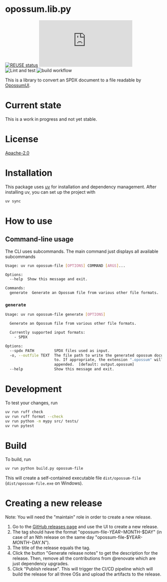 <!--
SPDX-FileCopyrightText: TNG Technology Consulting GmbH <https://www.tngtech.com>

SPDX-License-Identifier: Apache-2.0
-->

# opossum.lib.py

[![REUSE status](https://api.reuse.software/badge/git.fsfe.org/reuse/api)](https://api.reuse.software/info/git.fsfe.org/reuse/api)
[![GitHub release (latest by date)](https://img.shields.io/github/v/release/opossum-tool/opossum.lib.py)](https://github.com/opossum-tool/opossum.lib.py/releases/latest)
![Lint and test](https://github.com/opossum-tool/opossum.lib.py/actions/workflows/lint_and_run_tests.yml/badge.svg)
![build workflow](https://github.com/opossum-tool/opossum.lib.py/actions/workflows/build-and-e2e-test.yml/badge.svg)

This is a library to convert an SPDX document to a file readable by [OpossumUI](https://github.com/opossum-tool/OpossumUI/).

# Current state

This is a work in progress and not yet stable.

# License

[Apache-2.0](LICENSE)

# Installation

This package uses [uv](https://docs.astral.sh/uv/) for installation and dependency management.
After installing uv, you can set up the project with

```bash
uv sync
```

# How to use

## Command-line usage
The CLI uses subcommands. The main command just displays all available subcommands
```bash
Usage: uv run opossum-file [OPTIONS] COMMAND [ARGS]...

Options:
  --help  Show this message and exit.

Commands:
  generate  Generate an Opossum file from various other file formats.
```

### `generate`

```bash
Usage: uv run opossum-file generate [OPTIONS]

  Generate an Opossum file from various other file formats.

  Currently supported input formats:
    - SPDX

Options:
  --spdx PATH         SPDX files used as input.
  -o, --outfile TEXT  The file path to write the generated opossum document
                      to. If appropriate, the extension ".opossum" will be
                      appended.  [default: output.opossum]
  --help              Show this message and exit.

```

# Development

To test your changes, run

```bash
uv run ruff check
uv run ruff format --check
uv run python -m mypy src/ tests/
uv run pytest
```

# Build

To build, run

```bash
uv run python build.py opossum-file
```

This will create a self-contained executable file `dist/opossum-file` (`dist/opossum-file.exe` on Windows).

# Creating a new release

Note: You will need the "maintain" role in order to create a new release.

1. Go to the [GitHub releases page](https://github.com/opossum-tool/opossum.lib.py/releases/new) and use the UI to create a new release.
2. The tag should have the format "opossum-file-$YEAR-$MONTH-$DAY" (in case of an Nth release on the same day "opossum-file-$YEAR-$MONTH-$DAY.N").
3. The title of the release equals the tag.
4. Click the button "Generate release notes" to get the description for the release. Then, remove all the contributions from @renovate which are just dependency upgrades.
5. Click "Publish release". This will trigger the CI/CD pipeline which will build the release for all three OSs and upload the artifacts to the release.